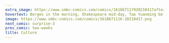 ```yaml
---
extra_image: https://www.smbc-comics.com/comics/161867117920210417after.png
hovertext: Borges in the morning, Shakespeare mid-day, Tao Yuanming before bed, Plato when you wake up at 3am.
image: https://www.smbc-comics.com/comics/1618671116-20210417.png
next_comic: surprise-3
prev_comic: two-weeks
title: Culture
---
```


